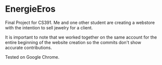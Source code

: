 # EnergieEros
Final Project for CS391. Me and one other student are creating a webstore with the intention to sell jewelry for a client.

It is important to note that we worked together on the same account for the entire beginning of the website creation so the commits don't show accurate contributions.

Tested on Google Chrome.
